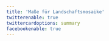 ```yaml
---
title: 'Maße für Landschaftsmosaike'
twitterenable: true
twittercardoptions: summary
facebookenable: true
---
```


